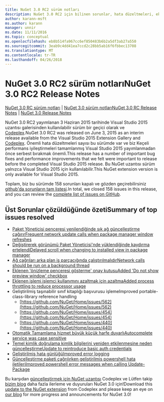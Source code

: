 ```yaml
---
title: NuGet 3.0 RC2 sürüm notları
description: NuGet 3.0 RC2 için bilinen sorunlar, hata düzeltmeleri, eklenen özellikleri ve dcr dahil olmak üzere sürüm notları.
author: karann-msft
ms.author: karann
manager: unnir
ms.date: 11/11/2016
ms.topic: conceptual
ms.openlocfilehash: eb8b514fa967cc6ef850483b6b2a5df3ab27a550
ms.sourcegitcommit: 3eab9c4dd41ea7ccd2c28bb5ab16f6fbbec13708
ms.translationtype: MT
ms.contentlocale: tr-TR
ms.lasthandoff: 04/26/2018
---
```

# <a name="nuget-30-rc2-release-notes"></a><span data-ttu-id="cf77c-103">NuGet 3.0 RC2 sürüm notları</span><span class="sxs-lookup"><span data-stu-id="cf77c-103">NuGet 3.0 RC2 Release Notes</span></span>

<span data-ttu-id="cf77c-104">[NuGet 3.0 RC sürüm notları](../release-notes/nuget-3.0-RC.md) | [NuGet 3.0 sürüm notları](../release-notes/nuget-3.0.0.md)</span><span class="sxs-lookup"><span data-stu-id="cf77c-104">[NuGet 3.0 RC Release Notes](../release-notes/nuget-3.0-RC.md) | [NuGet 3.0 Release Notes](../release-notes/nuget-3.0.0.md)</span></span>

<span data-ttu-id="cf77c-105">NuGet 3.0 RC2 yayımlanan 3 Haziran 2015 tarihinde Visual Studio 2015 uzantısı galerisinden kullanılabilir sürüm bir geçici olarak ve [Codeplex](https://nuget.codeplex.com/releases/view/615507).</span><span class="sxs-lookup"><span data-stu-id="cf77c-105">NuGet 3.0 RC2 was released on June 3, 2015 as an interim release available from the Visual Studio 2015 Extension Gallery and [Codeplex](https://nuget.codeplex.com/releases/view/615507).</span></span> <span data-ttu-id="cf77c-106">Önemli hata düzeltmeleri sayısı bu sürümde var ve biz Keçeli performans iyileştirmeleri tamamlanmış Visual Studio 2015 yayımlanmadan önce serbest bırakmak önemli.</span><span class="sxs-lookup"><span data-stu-id="cf77c-106">This release has a number of important bug fixes and performance improvements that we felt were important to release before the completed Visual Studio 2015 release.</span></span> <span data-ttu-id="cf77c-107">Bu NuGet uzantısı sürüm yalnızca Visual Studio 2015 için kullanılabilir.</span><span class="sxs-lookup"><span data-stu-id="cf77c-107">This NuGet extension version is only available for Visual Studio 2015.</span></span>

<span data-ttu-id="cf77c-108">Toplam, biz bu sürümde 158 sorunları kapalı ve gözden geçirebilirsiniz [github'da sorunların tam listesi](https://github.com/NuGet/Home/issues?utf8=%E2%9C%93&q=is%3Aclosed+milestone%3A3.0.0-RTM+sort%3Aupdated-asc+updated%3A%3C%3D2015-06-01).</span><span class="sxs-lookup"><span data-stu-id="cf77c-108">In total, we closed 158 issues in this release, and you can review the [complete list of issues on GitHub](https://github.com/NuGet/Home/issues?utf8=%E2%9C%93&q=is%3Aclosed+milestone%3A3.0.0-RTM+sort%3Aupdated-asc+updated%3A%3C%3D2015-06-01).</span></span>

## <a name="summary-of-top-issues-resolved"></a><span data-ttu-id="cf77c-109">Üst Sorunlar çözüldüğünde özeti</span><span class="sxs-lookup"><span data-stu-id="cf77c-109">Summary of top issues resolved</span></span>

* [<span data-ttu-id="cf77c-110">Paket Yöneticisi penceresi yenilendiğinde sık ağ güncelleştirme çağırır</span><span class="sxs-lookup"><span data-stu-id="cf77c-110">Frequent network update calls when package manager window refreshes</span></span>](https://github.com/NuGet/Home/issues/515)
* [<span data-ttu-id="cf77c-111">Değiştirerek görünümü Paket Yöneticisi'nde yüklendiğinde kaydırma ertelendi</span><span class="sxs-lookup"><span data-stu-id="cf77c-111">Delayed scroll when changing to installed view in package manager</span></span>](https://github.com/NuGet/Home/issues/519)
* [<span data-ttu-id="cf77c-112">Ağ çağrıları arka plan iş parçacığında çalıştırılmalıdır</span><span class="sxs-lookup"><span data-stu-id="cf77c-112">Network calls should be run on a background thread</span></span>](https://github.com/NuGet/Home/issues/516)
* [<span data-ttu-id="cf77c-113">Eklenen 'önizleme penceresi gösterme' onay kutusu</span><span class="sxs-lookup"><span data-stu-id="cf77c-113">Added 'Do not show preview window' checkbox</span></span>](https://github.com/NuGet/Home/issues/566)
* [<span data-ttu-id="cf77c-114">Eklenen işlemi işlemci kullanımını azaltmak için azaltma</span><span class="sxs-lookup"><span data-stu-id="cf77c-114">Added process throttling to reduce processor usage</span></span>](https://github.com/NuGet/Home/issues/356)
* <span data-ttu-id="cf77c-115">Geliştirilmiş taşınabilir sınıf kitaplığı başvurusu işleme</span><span class="sxs-lookup"><span data-stu-id="cf77c-115">Improved portable-class-library reference handling</span></span>
    * [https://github.com/NuGet/Home/issues/562](https://github.com/NuGet/Home/issues/562)
    * [https://github.com/NuGet/Home/issues/454](https://github.com/NuGet/Home/issues/454)
    * [https://github.com/NuGet/Home/issues/440](https://github.com/NuGet/Home/issues/440)
* [<span data-ttu-id="cf77c-116">Otomatik Tamamlama hizmet büyük küçük harfe duyarlı</span><span class="sxs-lookup"><span data-stu-id="cf77c-116">Autocomplete service was case sensitive</span></span>](https://github.com/NuGet/Home/issues/198)
* [<span data-ttu-id="cf77c-117">Temel kimlik doğrulama kimlik bilgilerini yeniden etkilenmesine neden güncelleştirme</span><span class="sxs-lookup"><span data-stu-id="cf77c-117">Update to reintroduce basic auth credentials</span></span>](https://github.com/NuGet/Home/issues/456)
* [<span data-ttu-id="cf77c-118">Geliştirilmiş hata günlüğü</span><span class="sxs-lookup"><span data-stu-id="cf77c-118">Improved error logging</span></span>](https://github.com/NuGet/Home/issues/407)
* [<span data-ttu-id="cf77c-119">Güncelleştirme paketi çağrılırken geliştirilmiş powershell hata iletileri</span><span class="sxs-lookup"><span data-stu-id="cf77c-119">Improved powershell error messages when calling Update-Package</span></span>](https://github.com/NuGet/Home/issues/5)

<span data-ttu-id="cf77c-120">Bu karşıdan [güncelleştirmek için NuGet uzantısı](https://nuget.codeplex.com/releases/view/615507) Codeplex ve Lütfen takip [bizim blog](http://blog.nuget.org) daha fazla ilerleme ve duyuruları NuGet 3.0 için!</span><span class="sxs-lookup"><span data-stu-id="cf77c-120">Download this [update to the NuGet extension](https://nuget.codeplex.com/releases/view/615507) from Codeplex and please keep an eye on [our blog](http://blog.nuget.org) for more progress and announcements for NuGet 3.0!</span></span>